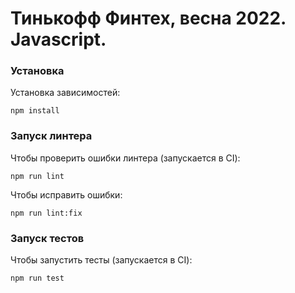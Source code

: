 # Тинькофф Финтех, весна 2022. Javascript.

### Установка

Установка зависимостей:

```
npm install
```

### Запуск линтера

Чтобы проверить ошибки линтера (запускается в CI):

```
npm run lint
```

Чтобы исправить ошибки:

```
npm run lint:fix
```

### Запуск тестов

Чтобы запустить тесты (запускается в CI):

```
npm run test
```
